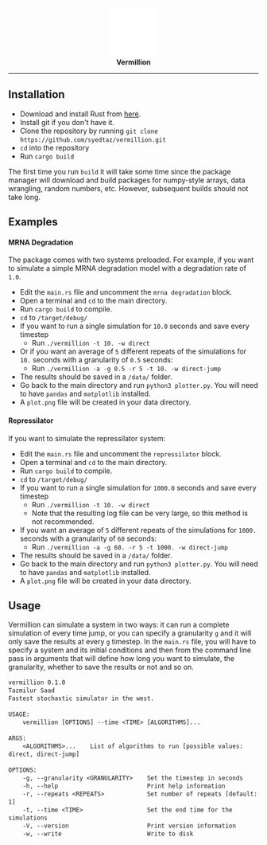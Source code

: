 <div align="center">
  <a href="https://github.com/syedtaz/vermillion">
    <img src="./logo.png" style = "width: 10vw; min-width: 100px;" alt="vermillion logo"/>
  </a>
  <br />
  <strong>Vermillion</strong>
</div>

<div align="center">

---

</div>

## Installation

- Download and install Rust from [here](https://www.rust-lang.org/tools/install).
- Install git if you don't have it.
- Clone the repository by running `git clone https://github.com/syedtaz/vermillion.git`
- `cd` into the repository
- Run `cargo build`

The first time you run `build` it will take some time since the package manager will download and build
packages for numpy-style arrays, data wrangling, random numbers, etc. However, subsequent builds should
not take long.

## Examples

#### MRNA Degradation

The package comes with two systems preloaded. For example, if you want to simulate a simple MRNA degradation
model with a degradation rate of `1.0`.

- Edit the `main.rs` file and uncomment the `mrna degradation` block.
- Open a terminal and `cd` to the main directory.
- Run `cargo build` to compile.
- `cd` to `/target/debug/`
- If you want to run a single simulation for `10.0` seconds and save every timestep
  - Run `./vermillion -t 10. -w direct`
- Or if you want an average of `5` different repeats of the simulations for `10.` seconds with a granularity of `0.5` seconds:
  - Run `./vermillion -a -g 0.5 -r 5 -t 10. -w direct-jump`
- The results should be saved in a `/data/` folder.
- Go back to the main directory and run `python3 plotter.py`. You will need to have `pandas` and `matplotlib` installed.
- A `plot.png` file will be created in your data directory.

#### Repressilator

If you want to simulate the repressilator system:

- Edit the `main.rs` file and uncomment the `repressilator` block.
- Open a terminal and `cd` to the main directory.
- Run `cargo build` to compile.
- `cd` to `/target/debug/`
- If you want to run a single simulation for `1000.0` seconds and save every timestep
  - Run `./vermillion -t 10. -w direct`
  - Note that the resulting log file can be very large, so this method is not recommended.
- If you want an average of `5` different repeats of the simulations for `1000.` seconds with a granularity of `60` seconds:
  - Run `./vermillion -a -g 60. -r 5 -t 1000. -w direct-jump`
- The results should be saved in a `/data/` folder.
- Go back to the main directory and run `python3 plotter.py`. You will need to have `pandas` and `matplotlib` installed.
- A `plot.png` file will be created in your data directory.

## Usage

Vermillion can simulate a system in two ways: it can run a complete simulation of every time jump, or you
can specify a granularity `g` and it will only save the results at every `g` timestep. In the `main.rs`
file, you will have to specify a system and its initial conditions and then from the command line
pass in arguments that will define how long you want to simulate, the granularity, whether to save the results
or not and so on.

```
vermillion 0.1.0
Tazmilur Saad
Fastest stochastic simulator in the west.

USAGE:
    vermillion [OPTIONS] --time <TIME> [ALGORITHMS]...

ARGS:
    <ALGORITHMS>...    List of algorithms to run [possible values: direct, direct-jump]

OPTIONS:
    -g, --granularity <GRANULARITY>    Set the timestep in seconds
    -h, --help                         Print help information
    -r, --repeats <REPEATS>            Set number of repeats [default: 1]
    -t, --time <TIME>                  Set the end time for the simulations
    -V, --version                      Print version information
    -w, --write                        Write to disk
```
